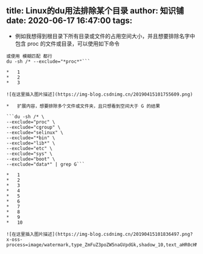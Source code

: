 
title: Linux的du用法排除某个目录
author: 知识铺
date: 2020-06-17 16:47:00
tags:
---
 *   例如我想得到根目录下所有目录或文件的占用空间大小，并且想要排除名字中包含 proc 的文件或目录，可以使用如下命令

```du -sh /* --exclude="proc"
或使用 模糊匹配 都行
du -sh /* --exclude="*proc*"``` 

*   1
*   2
*   3

![在这里插入图片描述](https://img-blog.csdnimg.cn/20190415101755609.png)

*   扩展内容，想要排除多个文件或文件夹，且只想看到空间大于 G 的结果

```du -sh /* \
--exclude="proc" \
--exclude="cgroup" \
--exclude="selinux" \
--exclude="*bin" \
--exclude="lib*" \
--exclude="etc" \
--exclude="sys" \
--exclude="boot" \
--exclude="data*" | grep G``` 

*   1
*   2
*   3
*   4
*   5
*   6
*   7
*   8
*   9
*   10

![在这里插入图片描述](https://img-blog.csdnimg.cn/20190415101836497.png?x-oss-process=image/watermark,type_ZmFuZ3poZW5naGVpdGk,shadow_10,text_aHR0cHM6Ly9ibG9nLmNzZG4ubmV0L2FieXNsbGw=,size_16,color_FFFFFF,t_70)
